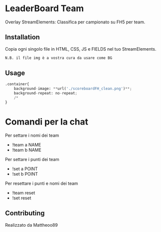 # LeaderBoard Team

Overlay StreamElements: Classifica per campionato su FH5 per team. 

## Installation

Copia ogni singolo file in HTML, CSS, JS e FIELDS nel tuo StreamElements.

```bash
N.B. il file img è a vostra cura da usare come BG
```

## Usage

```python
.container{
	background-image: **url('./scoreboardFH_clean.png')**;
	background-repeat: no-repeat;
	/*
}
```

# Comandi per la chat
Per settare i nomi dei team
- !team a NAME
- !team b NAME

Per settare i punti dei team
- !set a POINT
- !set b POINT

Per resettare i punti e nomi dei team
- !team reset
- !set reset


## Contributing

Realizzato da Mattheoo89